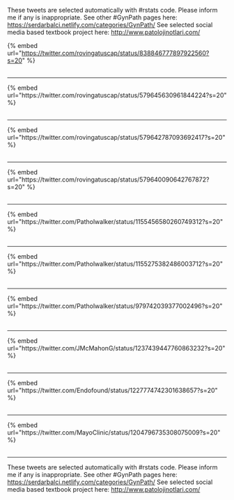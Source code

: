 

These tweets are selected automatically with #rstats code. Please inform me if any is inappropriate.
See other #GynPath pages here: https://serdarbalci.netlify.com/categories/GynPath/ 
See selected social media based textbook project here: http://www.patolojinotlari.com/

{% embed url="https://twitter.com/rovingatuscap/status/838846777897922560?s=20" %}<br>
<br>
<hr>
{% embed url="https://twitter.com/rovingatuscap/status/579645630961844224?s=20" %}<br>
<br>
<hr>
{% embed url="https://twitter.com/rovingatuscap/status/579642787093692417?s=20" %}<br>
<br>
<hr>
{% embed url="https://twitter.com/rovingatuscap/status/579640090642767872?s=20" %}<br>
<br>
<hr>
{% embed url="https://twitter.com/Patholwalker/status/1155456580260749312?s=20" %}<br>
<br>
<hr>
{% embed url="https://twitter.com/Patholwalker/status/1155275382486003712?s=20" %}<br>
<br>
<hr>
{% embed url="https://twitter.com/Patholwalker/status/979742039377002496?s=20" %}<br>
<br>
<hr>
{% embed url="https://twitter.com/JMcMahonG/status/1237439447760863232?s=20" %}<br>
<br>
<hr>
{% embed url="https://twitter.com/Endofound/status/1227774742301638657?s=20" %}<br>
<br>
<hr>
{% embed url="https://twitter.com/MayoClinic/status/1204796735308075009?s=20" %}<br>
<br>
<hr>


These tweets are selected automatically with #rstats code. Please inform me if any is inappropriate.
See other #GynPath pages here: https://serdarbalci.netlify.com/categories/GynPath/ 
See selected social media based textbook project here: http://www.patolojinotlari.com/
